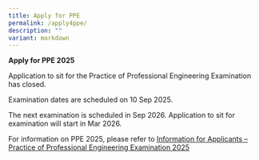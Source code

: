 ```yaml
---
title: Apply for PPE
permalink: /apply4ppe/
description: ""
variant: markdown
---
```

**Apply for PPE 2025**

Application to sit for the Practice of Professional Engineering Examination has closed.  

Examination dates are scheduled on 10 Sep 2025.   

The next examination is scheduled in Sep 2026. Application to sit for examination will start in Mar 2026.
  
For information on PPE 2025, please refer to [Information for Applicants – Practice of Professional Engineering Examination 2025](/files/Downloads/Info%20on%20Exams/PPE2025.pdf)